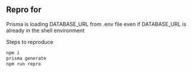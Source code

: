 ## Repro for

Prisma is loading DATABASE_URL from .env file even if DATABASE_URL is already in the shell environment

Steps to reproduce

```sh
npm i
prisma generate
npm run repro
```
